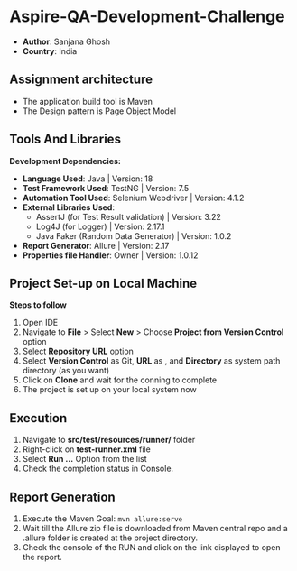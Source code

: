 # Aspire-QA-Development-Challenge

* **Author**: Sanjana Ghosh
* **Country**: India

## Assignment architecture
* The application build tool is Maven
* The Design pattern is Page Object Model

## Tools And Libraries
**Development Dependencies:**

* **Language Used**: Java | Version: 18
* **Test Framework Used**: TestNG | Version: 7.5
* **Automation Tool Used**: Selenium Webdriver | Version: 4.1.2
* **External Libraries Used**: 
  * AssertJ (for Test Result validation) | Version: 3.22 
  * Log4J (for Logger) | Version: 2.17.1
  * Java Faker (Random Data Generator) | Version: 1.0.2
* **Report Generator**: Allure | Version: 2.17 
* **Properties file Handler**: Owner | Version: 1.0.12

## Project Set-up on Local Machine

**Steps to follow**

1. Open IDE 
2. Navigate to **File** > Select **New** > Choose **Project from Version Control** option
3. Select **Repository URL** option
4. Select **Version Control** as Git, **URL** as  , and **Directory** as system path directory (as you want)
5. Click on **Clone** and wait for the conning to complete
6. The project is set up on your local system now

## Execution

1. Navigate to **src/test/resources/runner/** folder
2. Right-click on **test-runner.xml** file
3. Select **Run ...** Option from the list
4. Check the completion status in Console.

## Report Generation
1. Execute the Maven Goal:   `mvn allure:serve`  
2. Wait till the Allure zip file is downloaded from Maven central repo and a .allure folder is created at the project directory.
3. Check the console of the RUN and click on the link displayed to open the report.


